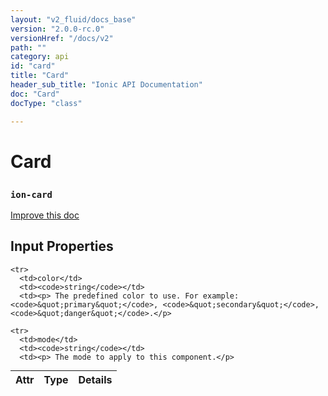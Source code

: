 ```yaml
---
layout: "v2_fluid/docs_base"
version: "2.0.0-rc.0"
versionHref: "/docs/v2"
path: ""
category: api
id: "card"
title: "Card"
header_sub_title: "Ionic API Documentation"
doc: "Card"
docType: "class"

---
```










<h1 class="api-title">
<a class="anchor" name="card" href="#card"></a>

Card
<h3><code>ion-card</code></h3>






</h1>

<a class="improve-v2-docs" href="http://github.com/driftyco/ionic/edit/master//src/components/card/card.ts#L3">
Improve this doc
</a>










<!-- @usage tag -->


<!-- @property tags -->



<!-- instance methods on the class -->
<!-- input methods on the class -->
<h2><a class="anchor" name="input-properties" href="#input-properties"></a>Input Properties</h2>
<table class="table param-table" style="margin:0;">
  <thead>
    <tr>
      <th>Attr</th>
      <th>Type</th>
      <th>Details</th>
    </tr>
  </thead>
  <tbody>
    
    <tr>
      <td>color</td>
      <td><code>string</code></td>
      <td><p> The predefined color to use. For example: <code>&quot;primary&quot;</code>, <code>&quot;secondary&quot;</code>, <code>&quot;danger&quot;</code>.</p>
</td>
    </tr>
    
    <tr>
      <td>mode</td>
      <td><code>string</code></td>
      <td><p> The mode to apply to this component.</p>
</td>
    </tr>
    
  </tbody>
</table>




<!-- related link --><!-- end content block -->


<!-- end body block -->

